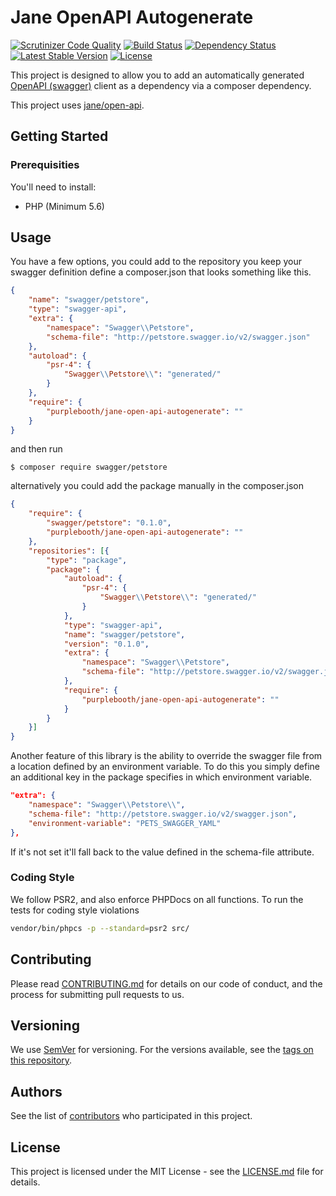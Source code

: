 # Jane OpenAPI Autogenerate

[![Scrutinizer Code Quality](https://scrutinizer-ci.com/g/PurpleBooth/jane-open-api-autogenerate/badges/quality-score.png?b=master)](https://scrutinizer-ci.com/g/PurpleBooth/jane-open-api-autogenerate/?branch=master)
[![Build Status](https://travis-ci.org/PurpleBooth/jane-open-api-autogenerate.svg?branch=master)](https://travis-ci.org/PurpleBooth/jane-open-api-autogenerate)
[![Dependency Status](https://www.versioneye.com/user/projects/57ad0ad6cb5df20031a64a5c/badge.svg?style=flat-square)](https://www.versioneye.com/user/projects/57ad0ad6cb5df20031a64a5c)
[![Latest Stable Version](https://poser.pugx.org/purplebooth/jane-open-api-autogenerate/v/stable)](https://packagist.org/packages/purplebooth/jane-open-api-autogenerate)
[![License](https://poser.pugx.org/purplebooth/jane-open-api-autogenerate/license)](https://packagist.org/packages/purplebooth/jane-open-api-autogenerate)

This project is designed to allow you to add an automatically generated
[OpenAPI (swagger)][swagger] client as a dependency via a composer
dependency.

This project uses [jane/open-api].

[jane/open-api]: https://github.com/jolicode/jane-openapi
[swagger]: https://openapis.org/

## Getting Started

### Prerequisities

You'll need to install:

 * PHP (Minimum 5.6)

## Usage

You have a few options, you could add to the repository you keep your
swagger definition define a composer.json that looks something like
this.

```json
{
    "name": "swagger/petstore",
    "type": "swagger-api",
    "extra": {
        "namespace": "Swagger\\Petstore",
        "schema-file": "http://petstore.swagger.io/v2/swagger.json"
    },
    "autoload": {
        "psr-4": {
            "Swagger\\Petstore\\": "generated/"
        }
    },
    "require": {
        "purplebooth/jane-open-api-autogenerate": ""
    }
}
```

and then run

```
$ composer require swagger/petstore
```

alternatively you could add the package manually in the composer.json

```json
{
    "require": {
        "swagger/petstore": "0.1.0",
        "purplebooth/jane-open-api-autogenerate": ""
    },
    "repositories": [{
        "type": "package",
        "package": {
            "autoload": {
                "psr-4": {
                    "Swagger\\Petstore\\": "generated/"
                }
            },
            "type": "swagger-api",
            "name": "swagger/petstore",
            "version": "0.1.0",
            "extra": {
                "namespace": "Swagger\\Petstore",
                "schema-file": "http://petstore.swagger.io/v2/swagger.json"
            },
            "require": {
                "purplebooth/jane-open-api-autogenerate": ""
            }
        }
    }]
}
```

Another feature of this library is the ability to override the swagger
file from a location defined by an environment variable. To do this you
simply define an additional key in the package specifies in which
environment variable.

```json
"extra": {
    "namespace": "Swagger\\Petstore\\",
    "schema-file": "http://petstore.swagger.io/v2/swagger.json",
    "environment-variable": "PETS_SWAGGER_YAML"
},
```

If it's not set it'll fall back to the value defined in the schema-file
attribute.

### Coding Style

We follow PSR2, and also enforce PHPDocs on all functions. To run the tests for coding style violations

```bash
vendor/bin/phpcs -p --standard=psr2 src/
```

## Contributing

Please read [CONTRIBUTING.md](CONTRIBUTING.md) for details on our code
of conduct, and the process for submitting pull requests to us.

## Versioning

We use [SemVer](http://semver.org/) for versioning. For the versions
available, see the [tags on this repository](https://github.com/purplebooth/jane-open-api-autogenerate/tags).

## Authors

See the list of [contributors](https://github.com/purplebooth/jane-open-api-autogenerate/contributors) who participated in this project.

## License

This project is licensed under the MIT License - see the [LICENSE.md](LICENSE.md) file for details.
